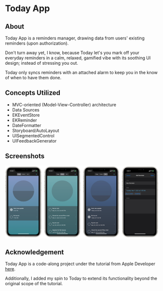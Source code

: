 # Today App
## About
Today App is a reminders manager, drawing data from users' existing reminders (upon authorization).

Don't turn away yet, I know, because Today let's you mark off your everyday reminders in a calm, relaxed, gamified vibe with its soothing UI design; instead of stressing you out.

Today only syncs reminders with an attached alarm to keep you in the know of when to have them done.

## Concepts Utilized
* MVC-oriented (Model-View-Controller) architecture
* Data Sources
* EKEventStore
* EKReminder
* DateFormatter
* Storyboard/AutoLayout
* UISegmentedControl
* UIFeedbackGenerator

## Screenshots
![image.png](screenshots/Image.png)

## Acknowledgement
Today App is a code-along project under the tutorial from Apple Developer [here](https://developer.apple.com/tutorials/app-dev-training/getting-started-with-today).

Additionally, I added my spin to Today to extend its functionality beyond the original scope of the tutorial.
